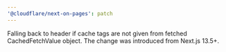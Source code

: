 ```yaml
---
'@cloudflare/next-on-pages': patch
---
```


Falling back to header if cache tags are not given from fetched CachedFetchValue object. The change was introduced from Next.js 13.5+.

